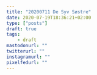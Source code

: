 ```yaml
---
title: "20200711 De Syv Søstre"
date: 2020-07-19T18:36:21+02:00
type: ["posts"]
draft: true
tags:
    - draft
mastodonurl: ""
twitterurl: ""
instagramurl: ""
pixelfedurl: ""
---
```


